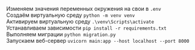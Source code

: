 Изменяем значения переменных окружения на свои в `.env`\
Создаём виртуальную среду `python -m venv venv`\
Активируем виртуальную среду `.\venv\Scripts\activate`\
Устанавливаем зависимости `pip install -r requirements.txt`\
Выполняем миграции `python migration.py`\
Запускаем веб-сервер `uvicorn main:app --host localhost --port 8000`
